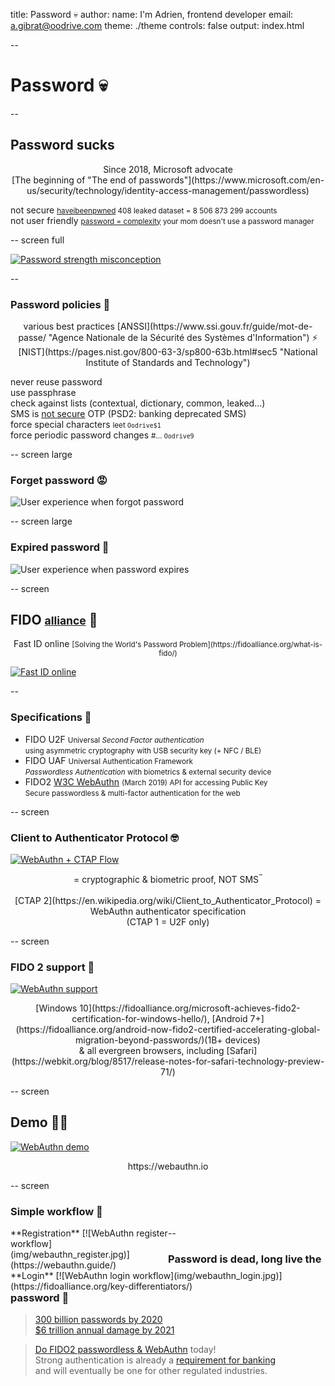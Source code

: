 title: Password 💀
author:
  name: I'm Adrien, frontend developer
  email: a.gibrat@oodrive.com
theme: ./theme
controls: false
output: index.html

--

# Password 💀

--

## Password sucks

<center>Since 2018, Microsoft advocate<br>[The beginning of "The end of passwords"](https://www.microsoft.com/en-us/security/technology/identity-access-management/passwordless)</center>

<span class="fragment" data-icon="🔓">not secure <small>[haveibeenpwned](https://haveibeenpwned.com/unifiedsearch/s.deremur%40oodrive.fr) 408 leaked
dataset = 8 506 873 299 accounts</small></span><br>
<span class="fragment" data-icon="😱">not user friendly <small>[password = complexity](https://uxplanet.org/why-complex-passwords-are-bad-design-and-5-ways-to-do-better-affcc4516406) your mom doesn't use a password manager</small></span><br>

-- screen full

[![Password strength misconception](img/password_strength.png)](https://xkcd.com/9368a8cde/ "xkcd, the universal source of truth")

--

### Password policies 💩

<center>various best practices [ANSSI](https://www.ssi.gouv.fr/guide/mot-de-passe/ "Agence Nationale de la Sécurité des Systèmes d'Information") ⚡ [NIST](https://pages.nist.gov/800-63-3/sp800-63b.html#sec5 "National Institute of Standards and Technology")</center>

<span class="fragment check" data-icon="✓">never reuse password</span><br>
<span class="fragment check" data-icon="✓">use passphrase</span><br>
<span class="fragment check" data-icon="✓">check against lists (contextual, dictionary, common, leaked…)</span><br>
<span class="fragment check" data-icon="✓">SMS is [not secure](https://www.bankinfosecurity.com/heres-account-authentication-shouldnt-use-sms-a-11708) OTP (PSD2: banking deprecated SMS)</span><br>
<span class="fragment check" data-icon="💥">force special characters <small>leet `Oodrive$1`</small></span><br>
<span class="fragment check" data-icon="💥">force periodic password changes <small>#… `Oodrive9`</small></span><br>

-- screen large

### Forget password 😡

![User experience when forgot password](img/forget_password.gif)

-- screen large

### Expired password 🤬 

![User experience when password expires](img/expired_password.gif)

-- screen

## FIDO <small class="fragment">[alliance](https://fidoalliance.org/members/)</small> 👀

<center class="fragment">Fast ID online <small>[Solving the World's Password Problem](https://fidoalliance.org/what-is-fido/)</small></center>

[![Fast ID online](img/fido.gif)](https://fidoalliance.org/)

--

### Specifications 🤖

- FIDO U2F <small>Universal *Second Factor authentication*</small><br><small class="fragment">using asymmetric cryptography with USB security key (+ NFC / BLE)</small>
- FIDO UAF <small>Universal Authentication Framework</small><br><small class="fragment">*Passwordless Authentication* with biometrics & external security device</small>
- FIDO2 [W3C WebAuthn](https://www.w3.org/TR/webauthn-1/) <small>(March 2019) API for accessing Public Key</small><br><small class="fragment">Secure passwordless & multi-factor authentication for the web</small>

-- screen

### Client to Authenticator Protocol 🤓

[![WebAuthn + CTAP Flow](img/fido2_flow.jpg)](https://fidoalliance.org/fido2/)

<center  class="fragment" style="background-repeat:no-repeat;background-image:url(img/phone.png); background-position: 4em top"> = cryptographic & biometric proof, NOT SMS<sup><small>™</small></sup><br><br></center>


<center>[CTAP 2](https://en.wikipedia.org/wiki/Client_to_Authenticator_Protocol) = WebAuthn authenticator specification
<br>(CTAP 1 = U2F only)</center>

-- screen

### FIDO 2 support 💪

[![WebAuthn support](img/fido2_support.jpg)](https://fidoalliance.org/fido2/fido2-web-authentication-webauthn/)

<center>[Windows 10](https://fidoalliance.org/microsoft-achieves-fido2-certification-for-windows-hello/), [Android 7+](https://fidoalliance.org/android-now-fido2-certified-accelerating-global-migration-beyond-passwords/)(1B+ devices)<br>& all evergreen browsers, including [Safari](https://webkit.org/blog/8517/release-notes-for-safari-technology-preview-71/)</center>

-- screen

## Demo 👩‍💻


[![WebAuthn demo](img/webauthn_io.png)](https://webauthn.io)

<center>https://webauthn.io</center>

-- screen

### Simple workflow 🤗

<div style="float:left;width: 50%">
**Registration**
[![WebAuthn register workflow](img/webauthn_register.jpg)](https://webauthn.guide/)
</div>

<div style="float:left">
**Login**
[![WebAuthn login workflow](img/webauthn_login.jpg)](https://fidoalliance.org/key-differentiators/)
</div>

--

### Password is dead, long live the password 👑

> [300 billion passwords by 2020 <br>$6 trillion annual damage by 2021](https://thycotic.com/wp-content/uploads/2013/03/Cybersecurity-Ventures-Thycotic_Password-Protection.pdf)

> [Do FIDO2 passwordless & WebAuthn](https://developer.mozilla.org/en-US/docs/Web/API/Web_Authentication_API) today!
> <br>Strong authentication is already a [requirement for banking](https://fidoalliance.org/fido-standards-meet-psd2-sca-requirements/) <br>and will eventually be one for other regulated industries.
